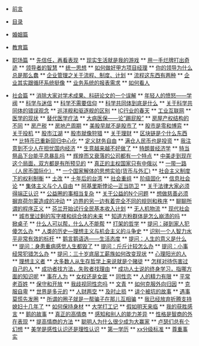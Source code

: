 * [前言](/preface) 
* [目录](/content)
* [婚姻篇](/marriage/contents-of-marriage)

* [教育篇](/education/contents-of-education)

* [职场篇](/work/contents-of-work)
** [先信任，再看表现](/work/article1)
** [现实生活就是我的游戏](/work/article2)
** [用一手烂牌打出奇迹](/work/article3)
** [领导者的智慧](/work/article4)
** [统一思想](/work/article5)
** [如何做好甲方项目经理](/work/article6)
** [你的领导为什么总是那么蠢](/work/article7)
** [企业管理之关于流程、制度、计划](/work/article8)
** [流程这东西有两种](/work/article9)
** [企业其实跟循环系统挺像](/work/article10)
** [业务系统的报表需求](/work/article11)
** [如何看人](/work/article12)
* [社会篇](/social/contents-of-social)
** [消除大家对学术成果、科研论文的一个误解](/social/article1)
** [年轻人的愤怒——学阀](/social/article2)
** [科学与迷信](/social/article3)
** [科学不需要信仰](/social/article4)
** [科学共同体到底是什么](/social/article5)
** [关于科学共同体的错误观念](/social/article6)
** [巡洋舰和驱逐舰的区别](/social/article7)
** [IC行业的春天](/social/article8)
** [工业互联网](/social/article9)
** [医学的现状](/social/article10)
** [替代医学疗法](/social/article11)
** [大病医保——论”踢屁股”](/social/article12)
** [房屋产权结构的不同](/social/article13)
** [房产税](/social/article14)
** [房地产周期](/social/article15)
** [美股早就不是股市了](/social/article16)
** [股市是零和博弈](/social/article17)
** [关于投机](/social/article18)
** [股市江湖](/social/article20)
** [股市就像狩猎](/social/article21)
** [关于理财](/social/article22)
** [区块链是个什么东西](/social/article23)
** [比特币已重新回归中心化](/social/article24)
** [定义财务自由](/social/article25)
** [满仓人民币也是投资](/social/article26)
** [我注意到不少人在担忧国内经济](/social/article27)
** [生意越来越不好做了](/social/article28)
** [特朗普经济学](/social/article29)
** [特当祭品下台能平息暴乱吗](/social/article30)
** [辉煌而又衰落的公司都有一个特点](/social/article31)
** [中美走到现在这个局面，双方都是有所预见的](/social/article32)
** [真正的主权国家只有中俄以](/social/article33)
** [一带一路（人民币国际化）](/social/article2934)
** [一个国家解体的思想实验(货币与外汇)](/social/article35)
** [社会主义制度下的权利制衡](/social/article36)
** [土改](/social/article37)
** [十年后的台湾](/social/article38)
** [社会重组](/social/article39)
** [阶级固化](/social/article40)
** [信息社会论](/social/article41)
** [集体主义与个人自由](/social/article43)
** [阿基里斯悖论—正当防卫](/social/article44)
** [关于法律大家必须得端正认识](/social/article45)
** [公益圈的事相当复杂](/social/article46)
** [关于公益的N个问题](/social/article47)
** [想做慈善必须摒弃荷尔蒙造成的冲动](/social/article48)
** [边界的另一边有着完全不同的规则和秩序](/social/article50)
** [聊聊所谓的程序正义](/social/article51)
** [芬兰开始试行全民基本收入计划](/social/article52)
** [无人机物流](/social/article53)
** [现代社会](/social/article54)
** [城市里过剩的写字楼和综合体的未来](/social/article55)
** [知道方粉群体是怎么崩溃的吗](/social/article56)
** [掀桌子](/social/article57)
** [什么人可以帮，什么人不能帮](/social/article58)
** [打架的哲学](/social/article59)
** [提问：碰到家人犯傻怎么办](/social/article60)
** [人类的历史—理想主义与机会主义的斗争史](/social/article61)
** [识别一个人智力水平非常有效的标杆](/social/article62)
** [鹅言鹅语选——生活态度](/social/article63)
** [提问：人生的意义是什么](/social/article65)
** [提问：身患重病感觉人生都毁了](/social/article66)
** [提问：斤斤计较怎么办](/social/article67)
** [提问：小事经常犯错怎么办](/social/article68)
** [提问：三十岁底层工薪族如何改变现状](/social/article69)
** [心理阳光的人](/social/article70)
** [理想主义者](/social/article71)
** [大多数人从生存哲学上来说就是个赌徒](/social/article72)
** [怎样对待伤害过自己的人](/social/article73)
** [成功者找方法，失败者找理由](/social/article74)
** [成功人士说的终身学习，指哪方面的知识呢](/social/article75)
** [事在人为](/social/article76)
** [女权还是女匪](/social/article77)
** [同性恋](/social/article78)
** [人的精力有限](/social/article79)
** [平常老百姓](/social/article80)
** [保守和开放](/social/article81)
** [我歧视同性恋吗](/social/article82)
** [文青](/social/article83)
** [如何克服外向归因](/social/article84)
** [克服自卑](/social/article85)
** [世界是多元的](/social/article86)
** [人财两空](/social/article87)
** [及时止损](/social/article88)
** [讲个被坑的故事](/social/article89)
** [遇事莫慌先发圈](/social/article90)
** [所谓的圈子就是一帮骗子在那儿互相骗](/social/article91)
** [我已经放弃折腾支持媳妇十几年了](/social/article92)
** [如何保持身材](/social/article93)
** [大学打工记](/social/article94)
** [假如明天来临](/social/article95)
** [我的获胜感言](/social/article96)
** [鹅的故事](/social/article97)
** [真正的高情商](/social/article98)
** [感知和别人的能力差异](/social/article99)
** [性格是智商的外在表现](/social/article100)
** [提高情商的方法](/social/article101)
** [聪明人为什么很少成为大赢家](/social/article102)
** [卢瑟们总有个幻想](/social/article103)
** [美学是感性认识还是理性认识](/social/rticle104)
** [第一学历](/social/article105)
** [xx分级标准](/social/article106)
** [尊重事实](/social/article107)